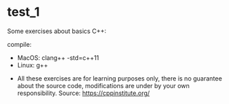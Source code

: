 # test_1
Some exercises about basics C++:

compile: 
- MacOS: clang++ -std=c++11 <source-file>
- Linux: g++ <source-file>


* All these exercises are for learning purposes only, there is no guarantee about the source code, modifications are under by your own responsibility.
Source: https://cppinstitute.org/ 
